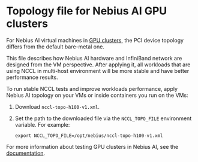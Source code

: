 # Topology file for Nebius AI GPU clusters

For Nebius AI virtual machines in [GPU clusters](https://nebius.ai/docs/compute/concepts/gpu-clusters), the PCI device topology differs from the default bare-metal one.

This file describes how Nebius AI hardware and InfiniBand network are designed from the VM perspective. After applying it, all workloads that are using NCCL in multi-host environment will be more stable and have better performance results.

To run stable NCCL tests and improve workloads performance, apply Nebius AI topology on your VMs or inside containers you run on the VMs:

1. Download `nccl-topo-h100-v1.xml`. 

1. Set the path to the downloaded file via the `NCCL_TOPO_FILE` environment variable. For example:

   ```
   export NCCL_TOPO_FILE=/opt/nebius/nccl-topo-h100-v1.xml
   ```

For more information about testing GPU clusters in Nebius AI, see the [documentation](https://nebius.ai/docs/compute/operations/#gpu-test).

